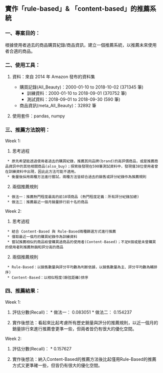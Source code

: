 ## 實作「rule-based」& 「content-based」的推薦系統

### 一、專案目的：
根據使用者過去的商品購買紀錄/商品資訊，建立一個推薦系統，以推薦未來使用者合適的商品。


### 二、使用工具：
1. 資料：來自 2014 年 Amazon 發布的資料集
    * 購買記錄(All_Beauty)：2000-01-10 to 2018-10-02 (371345 筆)
      * 訓練資料：2000-01-10 to 2018-09-01 (370752 筆)
      * 測試資料：2018-09-01 to 2018-09-30 (590 筆)
    * 商品資訊(meta_All_Beauty)：32892 筆

2. 使用套件：pandas, numpy


### 三、推薦方法說明：

Week 1:
   1. 思考過程

     * 原先希望能透過使用者過去的購買紀錄，推薦其同品牌(brand)的高評價商品，或是推薦商品資訊中的其他相關商品(also_buy)；探索後發現在590筆測試資料中，發現僅38位使用者曾在訓練資料中出現，因此此方法可能不適用。
     * 衡量後採用兩種方法進行嘗試，兩種方法皆綜合過去的銷售或評分紀錄作為推薦規則

   2. 兩個推薦規則

     * 做法一：推薦熱門程度最高的前10項商品 (熱門程度定義：所有評分紀錄加總) 
     * 做法二：推薦最近一個月銷量排行前十名的商品


Week 2:
   1. 思考過程

     * 結合 Content-Based 與 Rule-Based兩種篩選方式進行推薦
     * 僅取最近一個月的購買紀錄作為訓練資料
     * 嘗試推薦相似的商品給曾購買過商品的使用者(Content-Based)；不足K個或是未曾購買的使用者則推薦熱銷和評分高的商品

   2. 兩個推薦規則

     * Rule-Based：以銷售數量與評分平均數為判斷依據，以銷售數量為主、評分平均數為輔排序) 
     * Content-Based：以相似程度(餘弦距離)排序

### 四、推薦結果：

Week 1:
   1. 評估分數(Recall)：
     * 做法一： 0.083051
     * 做法二： 0.154237

   2. 實作後想法：看起來比起考慮所有歷史銷量與評分的推薦規則，以近一個月的銷量排行來進行推薦會更準一些，但兩者皆仍有很大的優化空間。

Week 2:
   1. 評估分數(Recall)：
     * 0.157627

   2. 實作後想法：納入Content-Based的推薦方法後比起僅用Rule-Based的推薦方式又更準確一些，但皆仍有很大的優化空間。
